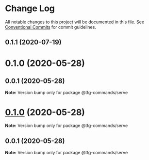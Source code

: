 # Change Log

All notable changes to this project will be documented in this file.
See [Conventional Commits](https://conventionalcommits.org) for commit guidelines.

## 0.1.1 (2020-07-19)



# 0.1.0 (2020-05-28)



## 0.0.1 (2020-05-28)

**Note:** Version bump only for package @tfg-commands/serve






# [0.1.0](https://github.com/isidrok/tfg/compare/v0.0.1...v0.1.0) (2020-05-28)

**Note:** Version bump only for package @tfg-commands/serve





## 0.0.1 (2020-05-28)

**Note:** Version bump only for package @tfg-commands/serve

